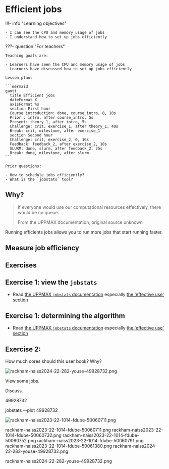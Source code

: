 # Efficient jobs

!!!- info "Learning objectives"

    - I can see the CPU and memory usage of jobs
    - I understand how to set up jobs efficiently

???- question "For teachers"

    Teaching goals are:

    - Learners have seen the CPU and memory usage of jobs
    - Learners have discussed how to set up jobs efficiently

    Lesson plan:

    ```mermaid
    gantt
      title Efficient jobs
      dateFormat X
      axisFormat %s
      section First hour
      Course introduction: done, course_intro, 0, 10s
      Prior : intro, after course_intro, 5s
      Present: theory_1, after intro, 5s
      Challenge: crit, exercise_1, after theory_1, 40s
      Break: crit, milestone, after exercise_1
      section Second hour
      Challenge: crit, exercise_2, 0, 10s
      Feedback: feedback_2, after exercise_2, 10s
      SLURM: done, slurm, after feedback_2, 25s
      Break: done, milestone, after slurm
    ```

    Prior questions:

    - How to schedule jobs efficiently?
    - What is the `jobstats` tool?

## Why?

> If everyone would use our computational resources effectively,
> there would be no queue.
>
> From the UPPMAX documentation, original source unknown

Running efficients jobs allows you to run more jobs that start running faster.

## Measure job efficiency


## Exercises

## Exercise 1: view the `jobstats`

- Read [the UPPMAX `jobstats` documentation](https://docs.uppmax.uu.se/software/jobstats/)
  especially [the 'effective use' section](https://docs.uppmax.uu.se/software/jobstats/#efficient-use)


## Exercise 1: determining the algorithm

- Read [the UPPMAX `jobstats` documentation](https://docs.uppmax.uu.se/software/jobstats/)
  especially [the 'effective use' section](https://docs.uppmax.uu.se/software/jobstats/#efficient-use)

## Exercise 2:

How much cores should this user book? Why?

![rackham-naiss2024-22-282-youse-49928732.png](rackham-naiss2024-22-282-youse-49928732.png)

View some jobs.

Discuss.

49928732

jobstats --plot 49928732



![rackham-naiss2023-22-1014-fdube-50060711.png](rackham-naiss2023-22-1014-fdube-50060711.png)


rackham-naiss2023-22-1014-fdube-50060711.png
rackham-naiss2023-22-1014-fdube-50060732.png
rackham-naiss2023-22-1014-fdube-50060752.png
rackham-naiss2023-22-1014-fdube-50060791.png
rackham-naiss2023-22-1014-fdube-50061380.png
rackham-naiss2024-22-282-youse-49928732.png




rackham-naiss2024-22-282-youse-49928732.png
